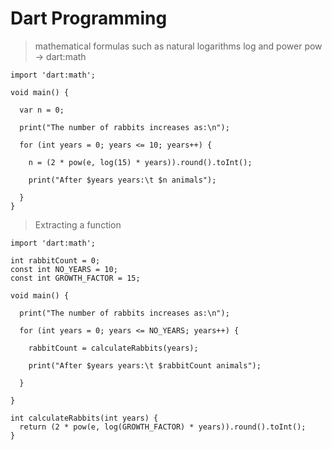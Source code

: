 # Dart Programming
>  mathematical formulas such as natural logarithms log and power pow -> dart:math
```
import 'dart:math';

void main() {

  var n = 0;

  print("The number of rabbits increases as:\n");

  for (int years = 0; years <= 10; years++) {

    n = (2 * pow(e, log(15) * years)).round().toInt();

    print("After $years years:\t $n animals");

  }
}
```

> Extracting a function
```
import 'dart:math';

int rabbitCount = 0;
const int NO_YEARS = 10;
const int GROWTH_FACTOR = 15;

void main() {

  print("The number of rabbits increases as:\n");

  for (int years = 0; years <= NO_YEARS; years++) {

    rabbitCount = calculateRabbits(years);

    print("After $years years:\t $rabbitCount animals");

  }

}

int calculateRabbits(int years) {
  return (2 * pow(e, log(GROWTH_FACTOR) * years)).round().toInt();
}
```
